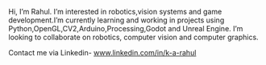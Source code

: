 Hi, I’m Rahul. I’m interested in robotics,vision systems and game development.I’m currently learning and working in projects using Python,OpenGL,CV2,Arduino,Processing,Godot and Unreal Engine. I’m looking to collaborate on robotics, computer vision and computer graphics.

Contact me via Linkedin- www.linkedin.com/in/k-a-rahul


